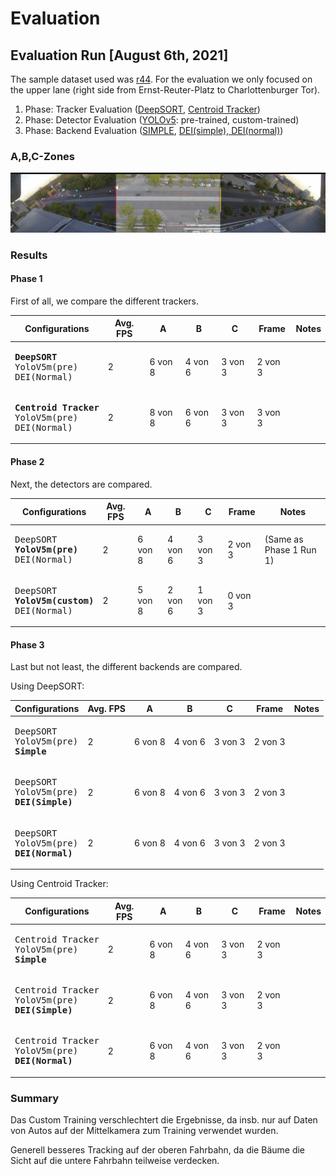 # Evaluation

## Evaluation Run [August 6th, 2021]
The sample dataset used was [r44](https://drive.google.com/drive/folders/1p65faGMFBUeIgWYBBQYAkjXfAGQVpBk7?usp=sharing). For the evaluation we only focused on the upper lane (right side from Ernst-Reuter-Platz to Charlottenburger Tor).

1. Phase: Tracker Evaluation ([DeepSORT](../../docs/modules/tracker.md#DeepSORT), [Centroid Tracker](../../docs/modules/tracker.md#Centroid))
2. Phase: Detector Evaluation ([YOLOv5](../../docs/modules/detector.md): pre-trained, custom-trained)
3. Phase: Backend Evaluation ([SIMPLE](../../docs/modules/backends.md#Basic), [DEI(simple), DEI(normal)](../../docs/modules/backends.md#DEI))

### A,B,C-Zones

<img src="/gitimg/eval_060821_evalzones.png">

### Results
#### Phase 1
First of all, we compare the different trackers.

<table>
<thead>
<tr>
<th>Configurations</th>
<th>Avg. FPS</th>
<th>A</th>
<th>B</th>
<th>C</th>
<th>Frame</th>
<th>Notes</th>
</tr>
</thead>
<tbody>
<tr>
  <td><pre><b>DeepSORT</b>
YoloV5m(pre)
DEI(Normal)</pre></td>
<td>2</td>
<td>6 von 8</td>
<td>4 von 6</td>
<td>3 von 3</td>
<td>2 von 3</td>
<td></td>
</tr>
<tr>
  <td><pre><b>Centroid Tracker</b>
YoloV5m(pre)
DEI(Normal)</pre></td>
<td>2</td>
<td>8 von 8</td>
<td>6 von 6</td>
<td>3 von 3</td>
<td>3 von 3</td>
<td></td>
</tr>
</tbody>
</table>


#### Phase 2
Next, the detectors are compared.

<table>
<thead>
<tr>
<th>Configurations</th>
<th>Avg. FPS</th>
<th>A</th>
<th>B</th>
<th>C</th>
<th>Frame</th>
<th>Notes</th>
</tr>
</thead>
<tbody>
<tr>
<td><pre>DeepSORT
<b>YoloV5m(pre)</b>
DEI(Normal)</pre></td>
<td>2</td>
<td>6 von 8</td>
<td>4 von 6</td>
<td>3 von 3</td>
<td>2 von 3</td>
<td>(Same as Phase 1 Run 1)</td>
</tr>
<tr>
<td><pre>DeepSORT
<b>YoloV5m(custom)</b>
DEI(Normal)</pre></td>
<td>2</td>
<td>5 von 8</td>
<td>2 von 6</td>
<td>1 von 3</td>
<td>0 von 3</td>
<td></td>
</tr>
</tbody>
</table>


#### Phase 3
Last but not least, the different backends are compared.

Using DeepSORT:

<table>
<thead>
<tr>
<th>Configurations</th>
<th>Avg. FPS</th>
<th>A</th>
<th>B</th>
<th>C</th>
<th>Frame</th>
<th>Notes</th>
</tr>
</thead>
<tbody>
<tr>
<td><pre>DeepSORT
YoloV5m(pre)
<b>Simple</b></pre></td>
<td>2</td>
<td>6 von 8</td>
<td>4 von 6</td>
<td>3 von 3</td>
<td>2 von 3</td>
<td></td>
</tr>
<tr>
<td><pre>DeepSORT
YoloV5m(pre)
<b>DEI(Simple)</b></pre></td>
<td>2</td>
<td>6 von 8</td>
<td>4 von 6</td>
<td>3 von 3</td>
<td>2 von 3</td>
<td></td>
</tr>
<tr>
<td><pre>DeepSORT
YoloV5m(pre)
<b>DEI(Normal)</b></pre></td>
<td>2</td>
<td>6 von 8</td>
<td>4 von 6</td>
<td>3 von 3</td>
<td>2 von 3</td>
<td></td>
</tr>
</tbody>
</table>

Using Centroid Tracker:

<table>
<thead>
<tr>
<th>Configurations</th>
<th>Avg. FPS</th>
<th>A</th>
<th>B</th>
<th>C</th>
<th>Frame</th>
<th>Notes</th>
</tr>
</thead>
<tbody>
<tr>
<td><pre>Centroid Tracker
YoloV5m(pre)
<b>Simple</b></pre></td>
<td>2</td>
<td>6 von 8</td>
<td>4 von 6</td>
<td>3 von 3</td>
<td>2 von 3</td>
<td></td>
</tr>
<tr>
<td><pre>Centroid Tracker
YoloV5m(pre)
<b>DEI(Simple)</b></pre></td>
<td>2</td>
<td>6 von 8</td>
<td>4 von 6</td>
<td>3 von 3</td>
<td>2 von 3</td>
<td></td>
</tr>
<tr>
<td><pre>Centroid Tracker
YoloV5m(pre)
<b>DEI(Normal)</b></pre></td>
<td>2</td>
<td>6 von 8</td>
<td>4 von 6</td>
<td>3 von 3</td>
<td>2 von 3</td>
<td></td>
</tr>
</tbody>
</table>

### Summary
Das Custom Training verschlechtert die Ergebnisse, da insb. nur auf Daten von Autos auf der Mittelkamera zum Training verwendet wurden.

Generell besseres Tracking auf der oberen Fahrbahn, da die Bäume die Sicht auf die untere Fahrbahn teilweise verdecken.
